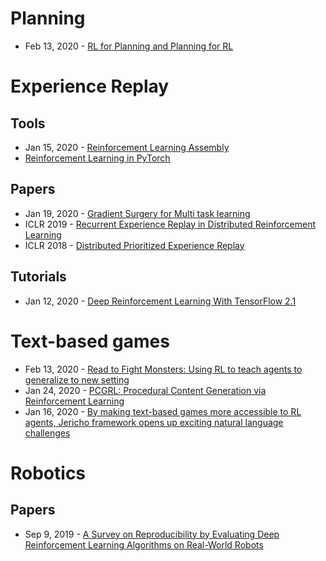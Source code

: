 
# Planning
- Feb 13, 2020 - [RL for Planning and Planning for RL](https://blog.ml.cmu.edu/2020/02/13/rl-for-planning-and-planning-for-rl/)

# Experience Replay
## Tools
- Jan 15, 2020 - [Reinforcement Learning Assembly](https://github.com/facebookresearch/rela)
- [Reinforcement Learning in PyTorch ](https://github.com/astooke/rlpyt)

## Papers
- Jan 19, 2020 - [Gradient Surgery for Multi task learning](https://arxiv.org/abs/2001.06782)
- ICLR 2019 - [Recurrent Experience Replay in Distributed Reinforcement Learning](https://openreview.net/pdf?id=r1lyTjAqYX)
- ICLR 2018 - [Distributed Prioritized Experience Replay](https://openreview.net/pdf?id=H1Dy---0Z)


## Tutorials
- Jan 12, 2020 - [Deep Reinforcement Learning With TensorFlow 2.1](http://inoryy.com/post/tensorflow2-deep-reinforcement-learning/)


# Text-based games
- Feb 13, 2020 - [Read to Fight Monsters: Using RL to teach agents to generalize to new setting](https://ai.facebook.com/blog/read-to-fight-monsters-using-rl-to-teach-agents-to-generalize-to-new-settings/)
- Jan 24, 2020 - [PCGRL: Procedural Content Generation via Reinforcement Learning](https://arxiv.org/abs/2001.09212)
- Jan 16, 2020 - [By making text-based games more accessible to RL agents, Jericho framework opens up exciting natural language challenges](https://www.microsoft.com/en-us/research/blog/by-making-text-based-games-more-accessible-to-rl-agents-jericho-framework-opens-up-exciting-natural-language-challenges/?OCID=msr_blog_jericho_AAAI_tw)


# Robotics
## Papers
- Sep 9, 2019 - [A Survey on Reproducibility by Evaluating Deep Reinforcement Learning Algorithms on Real-World Robots](https://arxiv.org/abs/1909.03772)
